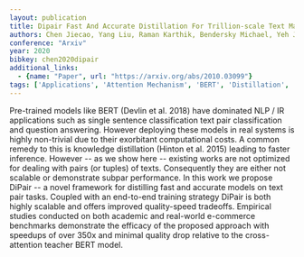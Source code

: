 ```yaml
---
layout: publication
title: Dipair Fast And Accurate Distillation For Trillion-scale Text Matching And Pair Modeling
authors: Chen Jiecao, Yang Liu, Raman Karthik, Bendersky Michael, Yeh Jung-jung, Zhou Yun, Najork Marc, Cai Danyang, Emadzadeh Ehsan
conference: "Arxiv"
year: 2020
bibkey: chen2020dipair
additional_links:
  - {name: "Paper", url: "https://arxiv.org/abs/2010.03099"}
tags: ['Applications', 'Attention Mechanism', 'BERT', 'Distillation', 'Efficiency And Optimization', 'Model Architecture', 'Reinforcement Learning', 'Tools', 'Training Techniques']
---
```

Pre-trained models like BERT (Devlin et al. 2018) have dominated NLP / IR applications such as single sentence classification text pair classification and question answering. However deploying these models in real systems is highly non-trivial due to their exorbitant computational costs. A common remedy to this is knowledge distillation (Hinton et al. 2015) leading to faster inference. However -- as we show here -- existing works are not optimized for dealing with pairs (or tuples) of texts. Consequently they are either not scalable or demonstrate subpar performance. In this work we propose DiPair -- a novel framework for distilling fast and accurate models on text pair tasks. Coupled with an end-to-end training strategy DiPair is both highly scalable and offers improved quality-speed tradeoffs. Empirical studies conducted on both academic and real-world e-commerce benchmarks demonstrate the efficacy of the proposed approach with speedups of over 350x and minimal quality drop relative to the cross-attention teacher BERT model.
